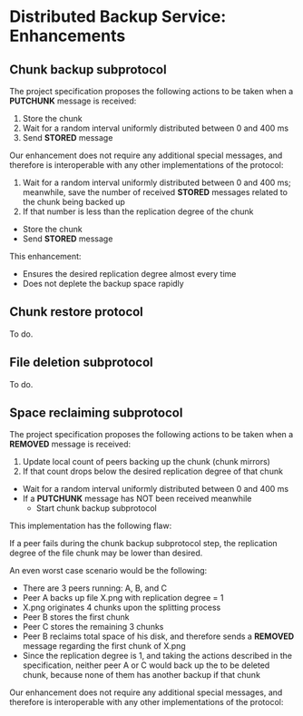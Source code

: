 # Distributed Backup Service: Enhancements

## Chunk backup subprotocol

The project specification proposes the following actions to be taken when a **PUTCHUNK** message is received:

1. Store the chunk
2. Wait for a random interval uniformly distributed between 0 and 400 ms
3. Send **STORED** message


Our enhancement does not require any additional special messages, and therefore is interoperable with any other implementations of the protocol:

1. Wait for a random interval uniformly distributed between 0 and 400 ms; meanwhile, save the number of received **STORED** messages related to the chunk being backed up
2. If that number is less than the replication degree of the chunk
  - Store the chunk
  - Send **STORED** message


This enhancement:

- Ensures the desired replication degree almost every time
- Does not deplete the backup space rapidly


## Chunk restore protocol

To do.


## File deletion subprotocol

To do.


## Space reclaiming subprotocol

The project specification proposes the following actions to be taken when a **REMOVED** message is received:

1. Update local count of peers backing up the chunk (chunk mirrors)
2. If that count drops below the desired replication degree of that chunk
  - Wait for a random interval uniformly distributed between 0 and 400 ms
  - If a **PUTCHUNK** message has NOT been received meanwhile
    - Start chunk backup subprotocol


This implementation has the following flaw:

If a peer fails during the chunk backup subprotocol step, the replication degree of the file chunk may be lower than desired.


An even worst case scenario would be the following:  

- There are 3 peers running: A, B, and C
- Peer A backs up file X.png with replication degree = 1
- X.png originates 4 chunks upon the splitting process
- Peer B stores the first chunk
- Peer C stores the remaining 3 chunks
- Peer B reclaims total space of his disk, and therefore sends a **REMOVED** message regarding the first chunk of X.png
- Since the replication degree is 1, and taking the actions described in the specification, neither peer A or C would back up the to be deleted chunk, because none of them has another backup if that chunk


Our enhancement does not require any additional special messages, and therefore is interoperable with any other implementations of the protocol:
